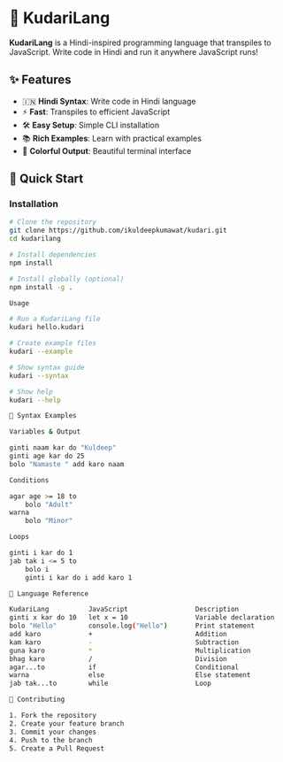 # 🚀 KudariLang

**KudariLang** is a Hindi-inspired programming language that transpiles to JavaScript. Write code in Hindi and run it anywhere JavaScript runs!

## ✨ Features

- 🇮🇳 **Hindi Syntax**: Write code in Hindi language
- ⚡ **Fast**: Transpiles to efficient JavaScript
- 🛠️ **Easy Setup**: Simple CLI installation
- 📚 **Rich Examples**: Learn with practical examples
- 🎨 **Colorful Output**: Beautiful terminal interface

## 🚀 Quick Start

### Installation
```bash
# Clone the repository
git clone https://github.com/ikuldeepkumawat/kudari.git
cd kudarilang

# Install dependencies
npm install

# Install globally (optional)
npm install -g .

Usage

# Run a KudariLang file
kudari hello.kudari

# Create example files
kudari --example

# Show syntax guide
kudari --syntax

# Show help
kudari --help

📝 Syntax Examples

Variables & Output

ginti naam kar do "Kuldeep"
ginti age kar do 25
bolo "Namaste " add karo naam

Conditions

agar age >= 18 to
    bolo "Adult"
warna
    bolo "Minor"

Loops

ginti i kar do 1
jab tak i <= 5 to
    bolo i
    ginti i kar do i add karo 1

🎯 Language Reference

KudariLang          JavaScript                 Description
ginti x kar do 10   let x = 10                 Variable declaration
bolo "Hello"        console.log("Hello")       Print statement
add karo            +                          Addition
kam karo            -                          Subtraction
guna karo           *                          Multiplication
bhag karo           /                          Division
agar...to           if                         Conditional
warna               else                       Else statement
jab tak...to        while                      Loop

🤝 Contributing

1. Fork the repository
2. Create your feature branch
3. Commit your changes
4. Push to the branch
5. Create a Pull Request
